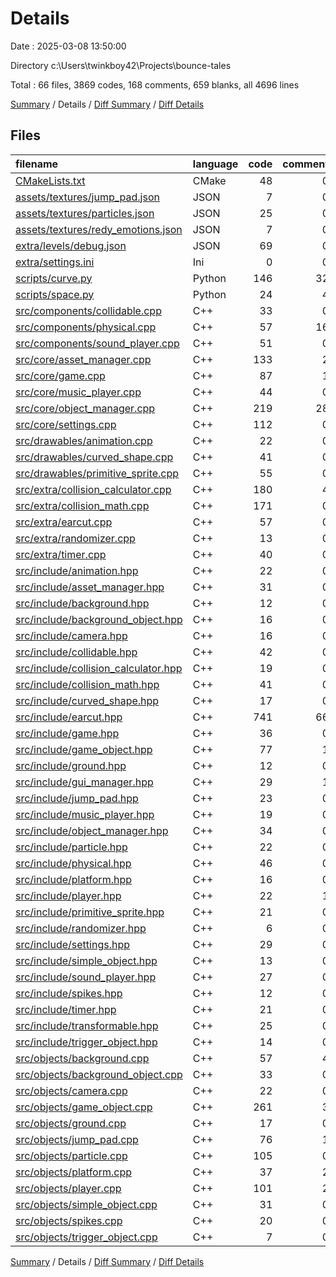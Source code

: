 # Details

Date : 2025-03-08 13:50:00

Directory c:\\Users\\twinkboy42\\Projects\\bounce-tales

Total : 66 files,  3869 codes, 168 comments, 659 blanks, all 4696 lines

[Summary](results.md) / Details / [Diff Summary](diff.md) / [Diff Details](diff-details.md)

## Files
| filename | language | code | comment | blank | total |
| :--- | :--- | ---: | ---: | ---: | ---: |
| [CMakeLists.txt](/CMakeLists.txt) | CMake | 48 | 0 | 11 | 59 |
| [assets/textures/jump\_pad.json](/assets/textures/jump_pad.json) | JSON | 7 | 0 | 0 | 7 |
| [assets/textures/particles.json](/assets/textures/particles.json) | JSON | 25 | 0 | 0 | 25 |
| [assets/textures/redy\_emotions.json](/assets/textures/redy_emotions.json) | JSON | 7 | 0 | 0 | 7 |
| [extra/levels/debug.json](/extra/levels/debug.json) | JSON | 69 | 0 | 0 | 69 |
| [extra/settings.ini](/extra/settings.ini) | Ini | 0 | 0 | 1 | 1 |
| [scripts/curve.py](/scripts/curve.py) | Python | 146 | 32 | 26 | 204 |
| [scripts/space.py](/scripts/space.py) | Python | 24 | 4 | 9 | 37 |
| [src/components/collidable.cpp](/src/components/collidable.cpp) | C++ | 33 | 0 | 6 | 39 |
| [src/components/physical.cpp](/src/components/physical.cpp) | C++ | 57 | 16 | 14 | 87 |
| [src/components/sound\_player.cpp](/src/components/sound_player.cpp) | C++ | 51 | 0 | 7 | 58 |
| [src/core/asset\_manager.cpp](/src/core/asset_manager.cpp) | C++ | 133 | 2 | 17 | 152 |
| [src/core/game.cpp](/src/core/game.cpp) | C++ | 87 | 1 | 11 | 99 |
| [src/core/music\_player.cpp](/src/core/music_player.cpp) | C++ | 44 | 0 | 9 | 53 |
| [src/core/object\_manager.cpp](/src/core/object_manager.cpp) | C++ | 219 | 28 | 27 | 274 |
| [src/core/settings.cpp](/src/core/settings.cpp) | C++ | 112 | 0 | 16 | 128 |
| [src/drawables/animation.cpp](/src/drawables/animation.cpp) | C++ | 22 | 0 | 3 | 25 |
| [src/drawables/curved\_shape.cpp](/src/drawables/curved_shape.cpp) | C++ | 41 | 0 | 6 | 47 |
| [src/drawables/primitive\_sprite.cpp](/src/drawables/primitive_sprite.cpp) | C++ | 55 | 0 | 10 | 65 |
| [src/extra/collision\_calculator.cpp](/src/extra/collision_calculator.cpp) | C++ | 180 | 4 | 33 | 217 |
| [src/extra/collision\_math.cpp](/src/extra/collision_math.cpp) | C++ | 171 | 0 | 24 | 195 |
| [src/extra/earcut.cpp](/src/extra/earcut.cpp) | C++ | 57 | 0 | 4 | 61 |
| [src/extra/randomizer.cpp](/src/extra/randomizer.cpp) | C++ | 13 | 0 | 4 | 17 |
| [src/extra/timer.cpp](/src/extra/timer.cpp) | C++ | 40 | 0 | 8 | 48 |
| [src/include/animation.hpp](/src/include/animation.hpp) | C++ | 22 | 0 | 6 | 28 |
| [src/include/asset\_manager.hpp](/src/include/asset_manager.hpp) | C++ | 31 | 0 | 9 | 40 |
| [src/include/background.hpp](/src/include/background.hpp) | C++ | 12 | 0 | 3 | 15 |
| [src/include/background\_object.hpp](/src/include/background_object.hpp) | C++ | 16 | 0 | 4 | 20 |
| [src/include/camera.hpp](/src/include/camera.hpp) | C++ | 16 | 0 | 5 | 21 |
| [src/include/collidable.hpp](/src/include/collidable.hpp) | C++ | 42 | 0 | 11 | 53 |
| [src/include/collision\_calculator.hpp](/src/include/collision_calculator.hpp) | C++ | 19 | 0 | 3 | 22 |
| [src/include/collision\_math.hpp](/src/include/collision_math.hpp) | C++ | 41 | 0 | 9 | 50 |
| [src/include/curved\_shape.hpp](/src/include/curved_shape.hpp) | C++ | 17 | 0 | 5 | 22 |
| [src/include/earcut.hpp](/src/include/earcut.hpp) | C++ | 741 | 66 | 145 | 952 |
| [src/include/game.hpp](/src/include/game.hpp) | C++ | 36 | 0 | 9 | 45 |
| [src/include/game\_object.hpp](/src/include/game_object.hpp) | C++ | 77 | 1 | 13 | 91 |
| [src/include/ground.hpp](/src/include/ground.hpp) | C++ | 12 | 0 | 4 | 16 |
| [src/include/gui\_manager.hpp](/src/include/gui_manager.hpp) | C++ | 29 | 1 | 5 | 35 |
| [src/include/jump\_pad.hpp](/src/include/jump_pad.hpp) | C++ | 23 | 0 | 7 | 30 |
| [src/include/music\_player.hpp](/src/include/music_player.hpp) | C++ | 19 | 0 | 8 | 27 |
| [src/include/object\_manager.hpp](/src/include/object_manager.hpp) | C++ | 34 | 0 | 7 | 41 |
| [src/include/particle.hpp](/src/include/particle.hpp) | C++ | 22 | 0 | 6 | 28 |
| [src/include/physical.hpp](/src/include/physical.hpp) | C++ | 46 | 0 | 8 | 54 |
| [src/include/platform.hpp](/src/include/platform.hpp) | C++ | 16 | 0 | 5 | 21 |
| [src/include/player.hpp](/src/include/player.hpp) | C++ | 22 | 1 | 7 | 30 |
| [src/include/primitive\_sprite.hpp](/src/include/primitive_sprite.hpp) | C++ | 21 | 0 | 10 | 31 |
| [src/include/randomizer.hpp](/src/include/randomizer.hpp) | C++ | 6 | 0 | 1 | 7 |
| [src/include/settings.hpp](/src/include/settings.hpp) | C++ | 29 | 0 | 8 | 37 |
| [src/include/simple\_object.hpp](/src/include/simple_object.hpp) | C++ | 13 | 0 | 3 | 16 |
| [src/include/sound\_player.hpp](/src/include/sound_player.hpp) | C++ | 27 | 0 | 6 | 33 |
| [src/include/spikes.hpp](/src/include/spikes.hpp) | C++ | 12 | 0 | 5 | 17 |
| [src/include/timer.hpp](/src/include/timer.hpp) | C++ | 21 | 0 | 9 | 30 |
| [src/include/transformable.hpp](/src/include/transformable.hpp) | C++ | 25 | 0 | 2 | 27 |
| [src/include/trigger\_object.hpp](/src/include/trigger_object.hpp) | C++ | 14 | 0 | 5 | 19 |
| [src/objects/background.cpp](/src/objects/background.cpp) | C++ | 57 | 4 | 8 | 69 |
| [src/objects/background\_object.cpp](/src/objects/background_object.cpp) | C++ | 33 | 0 | 4 | 37 |
| [src/objects/camera.cpp](/src/objects/camera.cpp) | C++ | 22 | 0 | 5 | 27 |
| [src/objects/game\_object.cpp](/src/objects/game_object.cpp) | C++ | 261 | 3 | 25 | 289 |
| [src/objects/ground.cpp](/src/objects/ground.cpp) | C++ | 17 | 0 | 3 | 20 |
| [src/objects/jump\_pad.cpp](/src/objects/jump_pad.cpp) | C++ | 76 | 1 | 7 | 84 |
| [src/objects/particle.cpp](/src/objects/particle.cpp) | C++ | 105 | 0 | 12 | 117 |
| [src/objects/platform.cpp](/src/objects/platform.cpp) | C++ | 37 | 2 | 6 | 45 |
| [src/objects/player.cpp](/src/objects/player.cpp) | C++ | 101 | 2 | 5 | 108 |
| [src/objects/simple\_object.cpp](/src/objects/simple_object.cpp) | C++ | 31 | 0 | 5 | 36 |
| [src/objects/spikes.cpp](/src/objects/spikes.cpp) | C++ | 20 | 0 | 4 | 24 |
| [src/objects/trigger\_object.cpp](/src/objects/trigger_object.cpp) | C++ | 7 | 0 | 1 | 8 |

[Summary](results.md) / Details / [Diff Summary](diff.md) / [Diff Details](diff-details.md)
